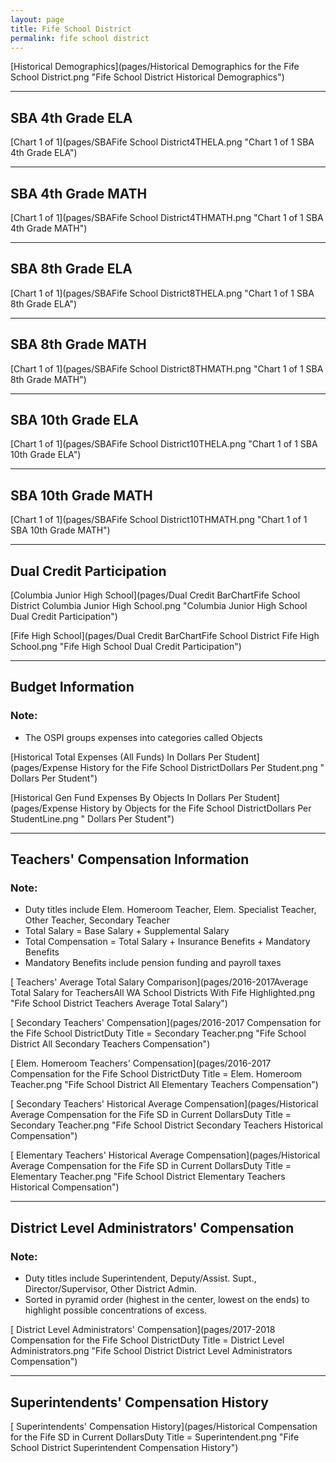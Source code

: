 ```yaml
---
layout: page
title: Fife School District
permalink: fife school district
---
```



[Historical Demographics](pages/Historical Demographics for the Fife School District.png "Fife School District Historical Demographics")

___

## SBA 4th Grade ELA

[Chart 1 of 1](pages/SBAFife School District4THELA.png "Chart 1 of 1 SBA 4th Grade ELA")


___

## SBA 4th Grade MATH

[Chart 1 of 1](pages/SBAFife School District4THMATH.png "Chart 1 of 1 SBA 4th Grade MATH")


___

## SBA 8th Grade ELA

[Chart 1 of 1](pages/SBAFife School District8THELA.png "Chart 1 of 1 SBA 8th Grade ELA")


___

## SBA 8th Grade MATH

[Chart 1 of 1](pages/SBAFife School District8THMATH.png "Chart 1 of 1 SBA 8th Grade MATH")


___

## SBA 10th Grade ELA

[Chart 1 of 1](pages/SBAFife School District10THELA.png "Chart 1 of 1 SBA 10th Grade ELA")


___

## SBA 10th Grade MATH

[Chart 1 of 1](pages/SBAFife School District10THMATH.png "Chart 1 of 1 SBA 10th Grade MATH")


___

## Dual Credit Participation

[Columbia Junior High School](pages/Dual Credit BarChartFife School District Columbia Junior High School.png "Columbia Junior High School Dual Credit Participation")

[Fife High School](pages/Dual Credit BarChartFife School District Fife High School.png "Fife High School Dual Credit Participation")


___

## Budget Information
### Note:
- The OSPI groups expenses into categories called Objects

[Historical Total Expenses (All Funds) In Dollars Per Student](pages/Expense History for the Fife School DistrictDollars Per Student.png " Dollars Per Student")

[Historical Gen Fund Expenses By Objects In Dollars Per Student](pages/Expense History by Objects for the Fife School DistrictDollars Per StudentLine.png " Dollars Per Student")


___

## Teachers' Compensation Information
### Note:
- Duty titles include Elem. Homeroom Teacher, Elem. Specialist Teacher, Other Teacher, Secondary Teacher
- Total Salary = Base Salary + Supplemental Salary
- Total Compensation = Total Salary + Insurance Benefits + Mandatory Benefits
- Mandatory Benefits include pension funding and payroll taxes

[ Teachers' Average Total Salary Comparison](pages/2016-2017Average Total Salary for TeachersAll WA School Districts With Fife Highlighted.png "Fife School District Teachers Average Total Salary")

[ Secondary Teachers' Compensation](pages/2016-2017 Compensation for the Fife School DistrictDuty Title = Secondary Teacher.png "Fife School District All Secondary Teachers Compensation")

[ Elem. Homeroom Teachers' Compensation](pages/2016-2017 Compensation for the Fife School DistrictDuty Title = Elem. Homeroom Teacher.png "Fife School District All Elementary Teachers Compensation")

[ Secondary Teachers' Historical Average Compensation](pages/Historical Average Compensation for the Fife SD in Current DollarsDuty Title = Secondary Teacher.png "Fife School District Secondary Teachers Historical Compensation")

[ Elementary Teachers' Historical Average Compensation](pages/Historical Average Compensation for the Fife SD in Current DollarsDuty Title = Elementary Teacher.png "Fife School District Elementary Teachers Historical Compensation")


___

## District Level Administrators' Compensation

### Note:
- Duty titles include Superintendent, Deputy/Assist. Supt., Director/Supervisor, Other District Admin.
- Sorted in pyramid order (highest in the center, lowest on the ends) to highlight possible concentrations of excess.

[ District Level Administrators' Compensation](pages/2017-2018 Compensation for the Fife School DistrictDuty Title = District Level Administrators.png "Fife School District District Level Administrators Compensation")


___

## Superintendents' Compensation History

[ Superintendents' Compensation History](pages/Historical Compensation for the Fife SD in Current DollarsDuty Title = Superintendent.png "Fife School District Superintendent Compensation History")

